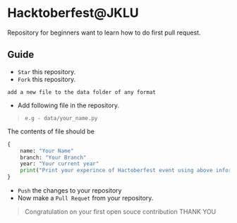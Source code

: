 # Hacktoberfest@JKLU
Repository for beginners want to learn how to do first pull request.
## Guide
- ```Star``` this repository.
- ```Fork``` this repository.
```
add a new file to the data folder of any format
```
- Add following file in the repository.

>```e.g - data/your_name.py```

The contents of file should be
```py
{
    name: "Your Name"
    branch: "Your Branch"
    year: "Your current year"
    print("Print your experince of Hactoberfest event using above information in any sequece using all the above variables")
}
```
- ```Push``` the changes to your repository
- Now make a ```Pull Requet``` from your repository.

> Congratulation on your first open souce contribution
>THANK YOU
